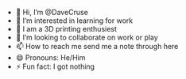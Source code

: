 - 👋 Hi, I’m @DaveCruse
- 👀 I’m interested in learning for work
- 🌱 I am a 3D printing enthusiest
- 💞️ I’m looking to collaborate on work or play
- 📫 How to reach me send me a note through here
- 😄 Pronouns: He/Him
- ⚡ Fun fact: I got nothing

<!---
DaveCruse/DaveCruse is a ✨ special ✨ repository because its `README.md` (this filam ae) appears on your GitHub profile.
You can click the Preview link to take a look at your changes.
--->
